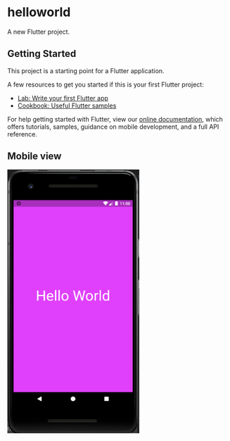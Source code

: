 # helloworld

A new Flutter project.

## Getting Started

This project is a starting point for a Flutter application.

A few resources to get you started if this is your first Flutter project:

- [Lab: Write your first Flutter app](https://flutter.dev/docs/get-started/codelab)
- [Cookbook: Useful Flutter samples](https://flutter.dev/docs/cookbook)

For help getting started with Flutter, view our
[online documentation](https://flutter.dev/docs), which offers tutorials,
samples, guidance on mobile development, and a full API reference.

## Mobile view
<a href="url"><img src="https://github.com/Nayan-Sinha/Hello-World-Flutter/blob/main/assets/demo.png" align="center" width="300" height="600" ></a>
